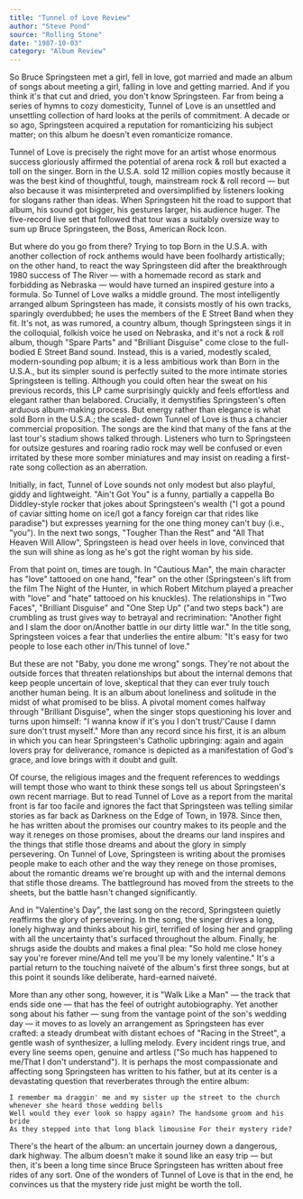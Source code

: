 ```yaml
---
title: "Tunnel of Love Review"
author: "Steve Pond"
source: "Rolling Stone"
date: "1987-10-03"
category: "Album Review"
---
```


So Bruce Springsteen met a girl, fell in love, got married and made an album of songs about meeting a girl, falling in love and getting married. And if you think it's that cut and dried, you don't know Springsteen. Far from being a series of hymns to cozy domesticity, Tunnel of Love is an unsettled and unsettling collection of hard looks at the perils of commitment. A decade or so ago, Springsteen acquired a reputation for romanticizing his subject matter; on this album he doesn't even romanticize romance.

Tunnel of Love is precisely the right move for an artist whose enormous success gloriously affirmed the potential of arena rock & roll but exacted a toll on the singer. Born in the U.S.A. sold 12 million copies mostly because it was the best kind of thoughtful, tough, mainstream rock & roll record — but also because it was misinterpreted and oversimplified by listeners looking for slogans rather than ideas. When Springsteen hit the road to support that album, his sound got bigger, his gestures larger, his audience huger. The five-record live set that followed that tour was a suitably oversize way to sum up Bruce Springsteen, the Boss, American Rock Icon.

But where do you go from there? Trying to top Born in the U.S.A. with another collection of rock anthems would have been foolhardy artistically; on the other hand, to react the way Springsteen did after the breakthrough 1980 success of The River — with a homemade record as stark and forbidding as Nebraska — would have turned an inspired gesture into a formula. So Tunnel of Love walks a middle ground. The most intelligently arranged album Springsteen has made, it consists mostly of his own tracks, sparingly overdubbed; he uses the members of the E Street Band when they fit. It's not, as was rumored, a country album, though Springsteen sings it in the colloquial, folkish voice he used on Nebraska, and it's not a rock & roll album, though "Spare Parts" and "Brilliant Disguise" come close to the full-bodied E Street Band sound. Instead, this is a varied, modestly scaled, modern-sounding pop album; it is a less ambitious work than Born in the U.S.A., but its simpler sound is perfectly suited to the more intimate stories Springsteen is telling. Although you could often hear the sweat on his previous records, this LP came surprisingly quickly and feels effortless and elegant rather than belabored. Crucially, it demystifies Springsteen's often arduous album-making process. But energy rather than elegance is what sold Born in the U.S.A.; the scaled- down Tunnel of Love is thus a chancier commercial proposition. The songs are the kind that many of the fans at the last tour's stadium shows talked through. Listeners who turn to Springsteen for outsize gestures and roaring radio rock may well be confused or even irritated by these more somber miniatures and may insist on reading a first-rate song collection as an aberration.

Initially, in fact, Tunnel of Love sounds not only modest but also playful, giddy and lightweight. "Ain't Got You" is a funny, partially a cappella Bo Diddley-style rocker that jokes about Springsteen's wealth ("I got a pound of caviar sitting home on ice/I got a fancy foreign car that rides like paradise") but expresses yearning for the one thing money can't buy (i.e., "you"). In the next two songs, "Tougher Than the Rest" and "All That Heaven Will Allow", Springsteen is head over heels in love, convinced that the sun will shine as long as he's got the right woman by his side.

From that point on, times are tough. In "Cautious Man", the main character has "love" tattooed on one hand, "fear" on the other (Springsteen's lift from the film The Night of the Hunter, in which Robert Mitchum played a preacher with "love" and "hate" tattooed on his knuckles). The relationships in "Two Faces", "Brilliant Disguise" and "One Step Up" ("and two steps back") are crumbling as trust gives way to betrayal and recrimination: "Another fight and I slam the door on/Another battle in our dirty little war." In the title song, Springsteen voices a fear that underlies the entire album: "It's easy for two people to lose each other in/This tunnel of love."

But these are not "Baby, you done me wrong" songs. They're not about the outside forces that threaten relationships but about the internal demons that keep people uncertain of love, skeptical that they can ever truly touch another human being. It is an album about loneliness and solitude in the midst of what promised to be bliss. A pivotal moment comes halfway through "Brilliant Disguise", when the singer stops questioning his lover and turns upon himself: "I wanna know if it's you I don't trust/'Cause I damn sure don't trust myself." More than any record since his first, it is an album in which you can hear Springsteen's Catholic upbringing: again and again lovers pray for deliverance, romance is depicted as a manifestation of God's grace, and love brings with it doubt and guilt.

Of course, the religious images and the frequent references to weddings will tempt those who want to think these songs tell us about Springsteen's own recent marriage. But to read Tunnel of Love as a report from the marital front is far too facile and ignores the fact that Springsteen was telling similar stories as far back as Darkness on the Edge of Town, in 1978. Since then, he has written about the promises our country makes to its people and the way it reneges on those promises, about the dreams our land inspires and the things that stifle those dreams and about the glory in simply persevering. On Tunnel of Love, Springsteen is writing about the promises people make to each other and the way they renege on those promises, about the romantic dreams we're brought up with and the internal demons that stifle those dreams. The battleground has moved from the streets to the sheets, but the battle hasn't changed significantly.

And in "Valentine's Day", the last song on the record, Springsteen quietly reaffirms the glory of persevering. In the song, the singer drives a long, lonely highway and thinks about his girl, terrified of losing her and grappling with all the uncertainty that's surfaced throughout the album. Finally, he shrugs aside the doubts and makes a final plea: "So hold me close honey say you're forever mine/And tell me you'll be my lonely valentine." It's a partial return to the touching naiveté of the album's first three songs, but at this point it sounds like deliberate, hard-earned naiveté.

More than any other song, however, it is "Walk Like a Man" — the track that ends side one — that has the feel of outright autobiography. Yet another song about his father — sung from the vantage point of the son's wedding day — it moves to as lovely an arrangement as Springsteen has ever crafted: a steady drumbeat with distant echoes of "Racing in the Street", a gentle wash of synthesizer, a lulling melody. Every incident rings true, and every line seems open, genuine and artless ("So much has happened to me/That I don't understand"). It is perhaps the most compassionate and affecting song Springsteen has written to his father, but at its center is a devastating question that reverberates through the entire album:

```
I remember ma draggin' me and my sister up the street to the church whenever she heard those wedding bells
Well would they ever look so happy again? The handsome groom and his bride
As they stepped into that long black limousine For their mystery ride?
```

There's the heart of the album: an uncertain journey down a dangerous, dark highway. The album doesn't make it sound like an easy trip — but then, it's been a long time since Bruce Springsteen has written about free rides of any sort. One of the wonders of Tunnel of Love is that in the end, he convinces us that the mystery ride just might be worth the toll.

